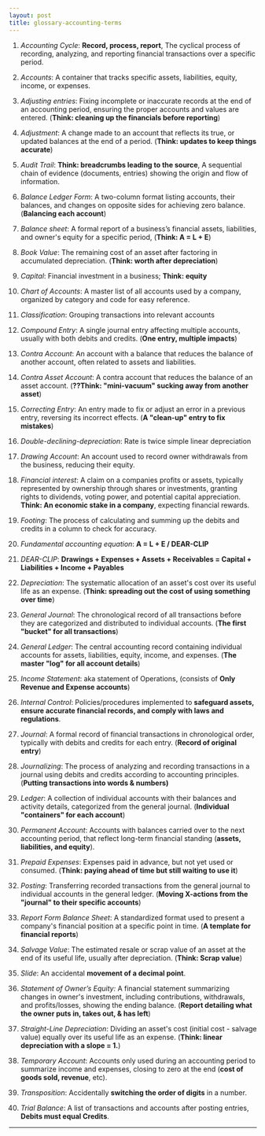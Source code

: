 ```yaml
---
layout: post
title: glossary-accounting-terms
---
```


1. *Accounting Cycle*: **Record, process, report**, The cyclical process of recording, analyzing, and reporting financial transactions over a specific period.

1. *Accounts*: A container that tracks specific assets, liabilities, equity, income, or expenses.

1. *Adjusting entries*: Fixing incomplete or inaccurate records at the end of an accounting period, ensuring the proper accounts and values are entered. (**Think: cleaning up the financials before reporting**)

1. *Adjustment*: A change made to an account that reflects its true, or updated balances at the end of a period. (**Think: updates to keep things accurate**)

1. *Audit Trail*: **Think: breadcrumbs leading to the source**, A sequential chain of evidence (documents, entries) showing the origin and flow of information.

1. *Balance Ledger Form*: A two-column format listing accounts, their balances, and changes on opposite sides for achieving zero balance. (**Balancing each account**)

1. *Balance sheet*: A formal report of a business’s financial assets, liabilities, and owner's equity for a specific period, (**Think: A = L + E**)

1. *Book Value*: The remaining cost of an asset after factoring in accumulated depreciation. (**Think: worth after depreciation**)

1. *Capital*: Financial investment in a business; **Think: equity**

1. *Chart of Accounts*: A master list of all accounts used by a company, organized by category and code for easy reference.

1. *Classification*: Grouping transactions into relevant accounts

1. *Compound Entry*: A single journal entry affecting multiple accounts, usually with both debits and credits. (**One entry, multiple impacts**)

1. *Contra Account*: An account with a balance that reduces the balance of another account, often related to assets and liabilities.

1. *Contra Asset Account*: A contra account that reduces the balance of an asset account. (**??Think: "mini-vacuum" sucking away from another asset**)

1. *Correcting Entry*: An entry made to fix or adjust an error in a previous entry, reversing its incorrect effects. (**A "clean-up" entry to fix mistakes**)

1. *Double-declining-depreciation*: Rate is twice simple linear depreciation

1. *Drawing Account*: An account used to record owner withdrawals from the business, reducing their equity.

1. *Financial interest*: A claim on a companies profits or assets, typically represented by ownership through shares or investments, granting rights to dividends, voting power, and potential capital appreciation. **Think: An economic stake in a company**, expecting financial rewards.

1. *Footing*: The process of calculating and summing up the debits and credits in a column to check for accuracy.

1. *Fundamental accounting equation*: **A = L + E / DEAR-CLIP**

1. *DEAR-CLIP*: **Drawings + Expenses + Assets + Receivables = Capital + Liabilities + Income + Payables**

1. *Depreciation*: The systematic allocation of an asset's cost over its useful life as an expense. (**Think: spreading out the cost of using something over time**)

1. *General Journal*: The chronological record of all transactions before they are categorized and distributed to individual accounts. (**The first "bucket" for all transactions**)

1. *General Ledger*: The central accounting record containing individual accounts for assets, liabilities, equity, income, and expenses. (**The master "log" for all account details**)

1. *Income Statement*: aka statement of Operations, (consists of **Only Revenue and Expense accounts**)

1. *Internal Control*: Policies/procedures implemented to **safeguard assets, ensure accurate financial records, and comply with laws and regulations**.
   
1. *Journal*: A formal record of financial transactions in chronological order, typically with debits and credits for each entry. (**Record of original entry**)

1. *Journalizing*: The process of analyzing and recording transactions in a journal using debits and credits according to accounting principles. (**Putting transactions into words & numbers)**

1. *Ledger*: A collection of individual accounts with their balances and activity details, categorized from the general journal. (**Individual "containers" for each account**)

1. *Permanent Account*: Accounts with balances carried over to the next accounting period, that reflect long-term financial standing (**assets, liabilities, and equity**).

1. *Prepaid Expenses*: Expenses paid in advance, but not yet used or consumed. (**Think: paying ahead of time but still waiting to use it**)

1. *Posting*: Transferring recorded transactions from the general journal to individual accounts in the general ledger. (**Moving X-actions from the "journal" to their specific accounts**)

1. *Report Form Balance Sheet*: A standardized format used to present a company's financial position at a specific point in time. (**A template for financial reports**)

1. *Salvage Value*: The estimated resale or scrap value of an asset at the end of its useful life, usually after depreciation. (**Think: Scrap value**)

1. *Slide*: An accidental **movement of a decimal point**.

1. *Statement of Owner’s Equity:* A financial statement summarizing changes in owner's investment, including contributions, withdrawals, and profits/losses, showing the ending balance. (**Report detailing what the owner puts in, takes out, & has left**)

1. *Straight-Line Depreciation*: Dividing an asset's cost (initial cost - salvage value) equally over its useful life as an expense. (**Think: linear depreciation with a slope = 1.**)

1. *Temporary Account*: Accounts only used during an accounting period to summarize income and expenses, closing to zero at the end (**cost of goods sold, revenue**, etc). 

1. *Transposition*: Accidentally **switching the order of digits** in a number.

1. *Trial Balance*: A list of transactions and accounts after posting entries, **Debits must equal Credits**. 

---
